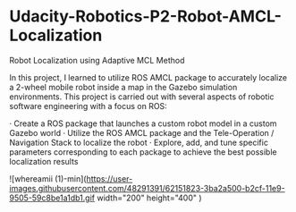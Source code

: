 # Udacity-Robotics-P2-Robot-AMCL-Localization
Robot Localization using Adaptive MCL Method

In this project, I learned to utilize ROS AMCL package to accurately localize a 2-wheel mobile robot inside a map in the Gazebo simulation environments. This project is carried out with several aspects of robotic software engineering with a focus on ROS:

  · Create a ROS package that launches a custom robot model in a custom Gazebo world
  · Utilize the ROS AMCL package and the Tele-Operation / Navigation Stack to localize the robot
  · Explore, add, and tune specific parameters corresponding to each package to achieve the best possible localization results
  
![whereamii (1)-min](https://user-images.githubusercontent.com/48291391/62151823-3ba2a500-b2cf-11e9-9505-59c8be1a1db1.gif width="200" height="400" )
